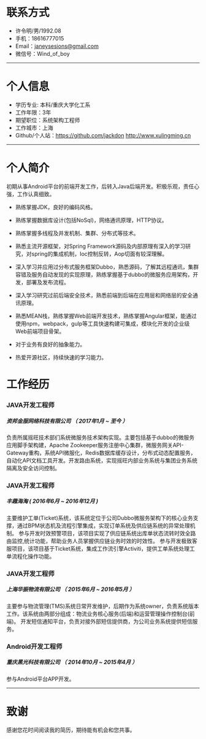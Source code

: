 # 联系方式
- 许令明/男/1992.08
- 手机：18616777015
- Email：janeysesions@gmail.com
- 微信号：Wind_of_boy
---
 
# 个人信息
 - 学历专业: 本科/重庆大学化工系
 - 工作年限：3年
 - 期望职位：系统架构工程师
 - 工作城市：上海
 - Github/个人站：https://github.com/jackdon http://www.xulingming.cn

---
# 个人简介
初期从事Android平台的前端开发工作，后转入Java后端开发。积极乐观，责任心强，工作认真细致。

- 熟练掌握JDK，良好的编码风格。

- 熟练掌握数据库设计(包括NoSql)，网络通讯原理，HTTP协议。

- 熟练掌握多线程及并发机制、集群、分布式等技术。

- 熟悉主流开源框架，对Spring Framework源码及内部原理有深入的学习研究，对spring的集成机制，Ioc控制反转，Aop切面有较深理解。

- 深入学习并应用过分布式服务框架Dubbo，熟悉源码，了解其远程通讯，集群容错及服务自动发现的实现原理，熟练掌握基于dubbo的微服务应用架构，开发，部署及发布流程。

- 深入学习研究过前后端安全技术，熟悉前端到后端在应用层和网络层的安全通讯原理。

- 熟悉MEAN栈，熟练掌握Web前端开发技术，熟练掌握Angular框架，能通过使用npm，webpack，gulp等工具快速构建可集成，模块化开发的企业级Web前端项目骨架。

- 对于业务有良好的抽象能力。

- 热爱开源社区，持续快速的学习能力。


# 工作经历
 
### JAVA开发工程师
##### 资邦金服网络科技有限公司 （ 2017年1月 ~ 至今 ）
 
负责所属摇旺技术部们系统微服务技术架构实现。主要包括基于dubbo的微服务应用脚手架构建，Apache Zookeeper服务注册中心集群，微服务网关API-Gateway重构，系统API微服化，Redis数据库缓存设计，分布式动态配置服务，自动化API文档工具开发。开发路由系统，实现摇旺内部业务系统与集团业务系统隔离及安全访问控制。
 
### JAVA开发工程师
##### 丰趣海淘 ( 2016年6月 ~ 2016年12月 )

主要维护工单(Ticket)系统，该系统定位于公司Dubbo微服务架构下的核心业务支撑，通过BPM状态机及流程引擎集成，实现订单系统及供应链系统的异常处理机制。
参与开发时效预警项目，该项目实现了供应链系统出库单状态流转时效全路由监控,统计功能，帮助业务人员掌握供应链业务时效的时效性。
参与开发极致客服项目，该项目基于Ticket系统，集成工作流引擎Activiti，提供工单系统处理工单流程化操作功能。
 
### JAVA开发工程师 
##### 上海华振物流有限公司 （ 2015年6月 ~ 2016年5月 ）

主要参与物流管理(TMS)系统日常开发维护，后期作为系统owner，负责系统版本工作。该系统由两部分组成：物流业务核心服务(后端)和运营管理操作控制台(前端)。
开发短信通知平台，负责对接外部短信提供商，为公司业务系统提供短信服务。

### Android开发工程师
##### 重庆黑光科技有限公司 （ 2014年10月 ~ 2015年4月 ）
 
参与Android平台APP开发。

---
# 致谢
感谢您花时间阅读我的简历，期待能有机会和您共事。　
